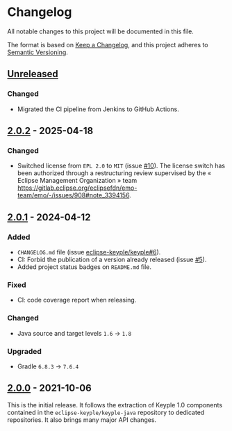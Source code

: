 # Changelog
All notable changes to this project will be documented in this file.

The format is based on [Keep a Changelog](https://keepachangelog.com/en/1.0.0/),
and this project adheres to [Semantic Versioning](https://semver.org/spec/v2.0.0.html).

## [Unreleased]
### Changed
- Migrated the CI pipeline from Jenkins to GitHub Actions.

## [2.0.2] - 2025-04-18
### Changed
- Switched license from `EPL 2.0` to `MIT` (issue [#10]).
  The license switch has been authorized through a restructuring review supervised by the « Eclipse Management
  Organization » team https://gitlab.eclipse.org/eclipsefdn/emo-team/emo/-/issues/908#note_3394156.

## [2.0.1] - 2024-04-12
### Added
- `CHANGELOG.md` file (issue [eclipse-keyple/keyple#6]).
- CI: Forbid the publication of a version already released (issue [#5]).
- Added project status badges on `README.md` file.
### Fixed
- CI: code coverage report when releasing.
### Changed
- Java source and target levels `1.6` -> `1.8`
### Upgraded
- Gradle `6.8.3` -> `7.6.4`

## [2.0.0] - 2021-10-06
This is the initial release.
It follows the extraction of Keyple 1.0 components contained in the `eclipse-keyple/keyple-java` repository to dedicated repositories.
It also brings many major API changes.

[unreleased]: https://github.com/eclipse-keyple/keyple-common-java-api/compare/2.0.2...HEAD
[2.0.2]: https://github.com/eclipse-keyple/keyple-common-java-api/compare/2.0.1...2.0.2
[2.0.1]: https://github.com/eclipse-keyple/keyple-common-java-api/compare/2.0.0...2.0.1
[2.0.0]: https://github.com/eclipse-keyple/keyple-common-java-api/releases/tag/2.0.0

[#10]: https://github.com/eclipse-keyple/keyple-common-java-api/issues/10
[#5]: https://github.com/eclipse-keyple/keyple-common-java-api/issues/5

[eclipse-keyple/keyple#6]: https://github.com/eclipse-keyple/keyple/issues/6